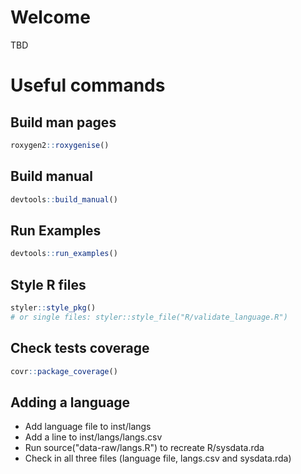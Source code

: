 # Welcome

TBD

# Useful commands

## Build man pages
``` r
roxygen2::roxygenise()
```

## Build manual
``` r
devtools::build_manual()
```

## Run Examples
``` r
devtools::run_examples()
```

## Style R files
``` r
styler::style_pkg()
# or single files: styler::style_file("R/validate_language.R")
```

## Check tests coverage
``` r
covr::package_coverage()
```

## Adding a language

* Add language file to inst/langs
* Add a line to inst/langs/langs.csv
* Run source("data-raw/langs.R") to recreate R/sysdata.rda
* Check in all three files (language file, langs.csv and sysdata.rda)
